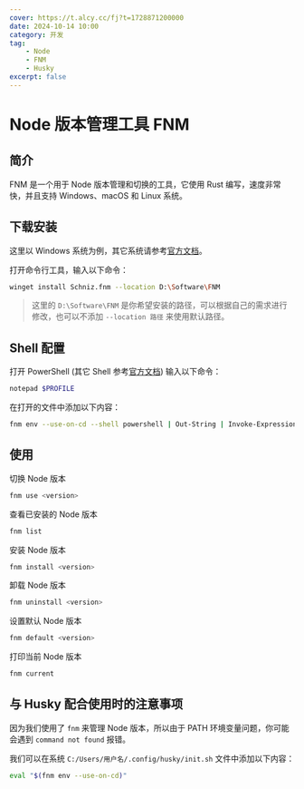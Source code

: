 ```yaml
---
cover: https://t.alcy.cc/fj?t=1728871200000
date: 2024-10-14 10:00
category: 开发
tag:
    - Node
    - FNM
    - Husky
excerpt: false
---
```


# Node 版本管理工具 FNM

## 简介

FNM 是一个用于 Node 版本管理和切换的工具，它使用 Rust 编写，速度非常快，并且支持 Windows、macOS 和 Linux 系统。

## 下载安装

这里以 Windows 系统为例，其它系统请参考[官方文档](https://github.com/Schniz/fnm)。

打开命令行工具，输入以下命令：

```sh
winget install Schniz.fnm --location D:\Software\FNM
```

> 这里的 `D:\Software\FNM` 是你希望安装的路径，可以根据自己的需求进行修改，也可以不添加 `--location 路径` 来使用默认路径。

## Shell 配置

打开 PowerShell (其它 Shell 参考[官方文档](https://github.com/Schniz/fnm)) 输入以下命令：

```sh
notepad $PROFILE
```

在打开的文件中添加以下内容：

```sh
fnm env --use-on-cd --shell powershell | Out-String | Invoke-Expression
```

## 使用

切换 Node 版本

```sh
fnm use <version>
```

查看已安装的 Node 版本

```sh
fnm list
```

安装 Node 版本

```sh
fnm install <version>
```

卸载 Node 版本

```sh
fnm uninstall <version>
```

设置默认 Node 版本

```sh
fnm default <version>
```

打印当前 Node 版本

```sh
fnm current
```

## 与 Husky 配合使用时的注意事项

因为我们使用了 `fnm` 来管理 Node 版本，所以由于 PATH 环境变量问题，你可能会遇到 `command not found` 报错。

我们可以在系统 `C:/Users/用户名/.config/husky/init.sh` 文件中添加以下内容：

```sh
eval "$(fnm env --use-on-cd)"
```